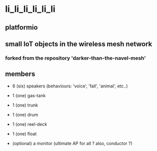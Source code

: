# li_li_li_li_li_li

## platformio

## small IoT objects in the wireless mesh network

### forked from the repository 'darker-than-the-navel-mesh'

## members

- 6 (six) speakers (behaviours: 'voice', 'fall', 'animal', etc..)
- 1 (one) gas-tank
- 1 (one) trunk
- 1 (one) drum
- 1 (one) reel-deck
- 1 (one) float

- (optional) a monitor (ultimate AP for all ? also, conductor ?)
